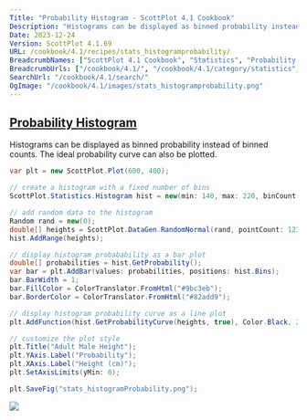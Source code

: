 ```yaml
---
Title: "Probability Histogram - ScottPlot 4.1 Cookbook"
Description: "Histograms can be displayed as binned probability instead of binned counts. The ideal probability curve can also be plotted."
Date: 2023-12-24
Version: ScottPlot 4.1.69
URL: /cookbook/4.1/recipes/stats_histogramprobability/
BreadcrumbNames: ["ScottPlot 4.1 Cookbook", "Statistics", "Probability Histogram"]
BreadcrumbUrls: ["/cookbook/4.1/", "/cookbook/4.1/category/statistics", "/cookbook/4.1/recipes/stats_histogramprobability/"]
SearchUrl: "/cookbook/4.1/search/"
OgImage: "/cookbook/4.1/images/stats_histogramprobability.png"
---
```


<h2><a id='probability-histogram' href='/cookbook/4.1/recipes/stats_histogramprobability/'>Probability Histogram</a></h2>

Histograms can be displayed as binned probability instead of binned counts. The ideal probability curve can also be plotted.

```cs
var plt = new ScottPlot.Plot(600, 400);

// create a histogram with a fixed number of bins
ScottPlot.Statistics.Histogram hist = new(min: 140, max: 220, binCount: 100);

// add random data to the histogram
Random rand = new(0);
double[] heights = ScottPlot.DataGen.RandomNormal(rand, pointCount: 1234, mean: 178.4, stdDev: 7.6);
hist.AddRange(heights);

// display histogram probabability as a bar plot
double[] probabilities = hist.GetProbability();
var bar = plt.AddBar(values: probabilities, positions: hist.Bins);
bar.BarWidth = 1;
bar.FillColor = ColorTranslator.FromHtml("#9bc3eb");
bar.BorderColor = ColorTranslator.FromHtml("#82add9");

// display histogram probability curve as a line plot
plt.AddFunction(hist.GetProbabilityCurve(heights, true), Color.Black, 2, LineStyle.Dash);

// customize the plot style
plt.Title("Adult Male Height");
plt.YAxis.Label("Probability");
plt.XAxis.Label("Height (cm)");
plt.SetAxisLimits(yMin: 0);

plt.SaveFig("stats_histogramProbability.png");
```

<img src='../../images/stats_histogramprobability.png' class='d-block mx-auto my-5' />


